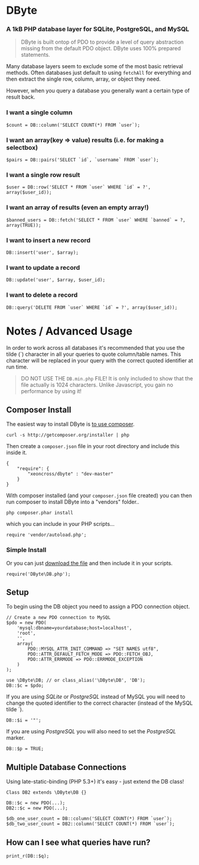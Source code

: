 # DByte

### A 1kB PHP database layer for SQLite, PostgreSQL, and MySQL

> DByte is built ontop of PDO to provide a level of query abstraction missing
> from the default PDO object. DByte uses 100% prepared statements.

Many database layers seem to exclude some of the most basic retrieval methods.
Often databases just default to using `fetchAll` for everything and then extract
the single row, column, array, or object they need.

However, when you query a database you generally want a certain type of result back.

### I want a single column

	$count = DB::column('SELECT COUNT(*) FROM `user`);

### I want an array(key => value) results (i.e. for making a selectbox)

	$pairs = DB::pairs('SELECT `id`, `username` FROM `user`);

### I want a single row result

	$user = DB::row('SELECT * FROM `user` WHERE `id` = ?', array($user_id));

### I want an array of results (even an empty array!)

	$banned_users = DB::fetch('SELECT * FROM `user` WHERE `banned` = ?, array(TRUE));

### I want to insert a new record

	DB::insert('user', $array);

### I want to update a record

	DB::update('user', $array, $user_id);

### I want to delete a record

	DB::query('DELETE FROM `user` WHERE `id` = ?', array($user_id));

# Notes / Advanced Usage

In order to work across all databases it's recommended that you use the tilde
(\`) character in all your queries to quote column/table names. This character
will be replaced in your query with the correct quoted identifier at run time.

> DO NOT USE THE `DB.min.php` FILE! It is only included to show that the file
> actually is 1024 characters. Unlike Javascript, you gain no performance by using it!

## Composer Install

The easiest way to install DByte is [to use composer](https://getcomposer.org/).

	curl -s http://getcomposer.org/installer | php

Then create a `composer.json` file in your root directory and include this inside it.

	{
		"require": {
			"xeoncross/dbyte" : "dev-master"
		}
	}

With composer installed (and your `composer.json` file created) you can then run
composer to install DByte into a "vendors" folder..

	php composer.phar install

which you can include in your PHP scripts...

	require 'vendor/autoload.php';

### Simple Install

Or you can just [download the file](https://github.com/Xeoncross/DByte/archive/master.zip)
and then include it in your scripts.

	require('DByte\DB.php');

## Setup

To begin using the DB object you need to assign a PDO connection object.

	// Create a new PDO connection to MySQL
	$pdo = new PDO(
		'mysql:dbname=yourdatabase;host=localhost',
		'root',
		'',
		array(
			PDO::MYSQL_ATTR_INIT_COMMAND => "SET NAMES utf8",
			PDO::ATTR_DEFAULT_FETCH_MODE => PDO::FETCH_OBJ,
			PDO::ATTR_ERRMODE => PDO::ERRMODE_EXCEPTION
		)
	);

	use \DByte\DB; // or class_alias('\DByte\DB', 'DB');
	DB::$c = $pdo;

If you are using *SQLite* or *PostgreSQL* instead of MySQL you will need to change
the quoted identifier to the correct character (instead of the MySQL tilde \`).

	DB::$i = '"';

If you are using *PostgreSQL* you will also need to set the *PostgreSQL* marker.

	DB::$p = TRUE;

## Multiple Database Connections

Using late-static-binding (PHP 5.3+) it's easy - just extend the DB class!

	Class DB2 extends \DByte\DB {}

	DB::$c = new PDO(...);
	DB2::$c = new PDO(...);

	$db_one_user_count = DB::column('SELECT COUNT(*) FROM `user`);
	$db_two_user_count = DB2::column('SELECT COUNT(*) FROM `user`);

## How can I see what queries have run?

	print_r(DB::$q);
